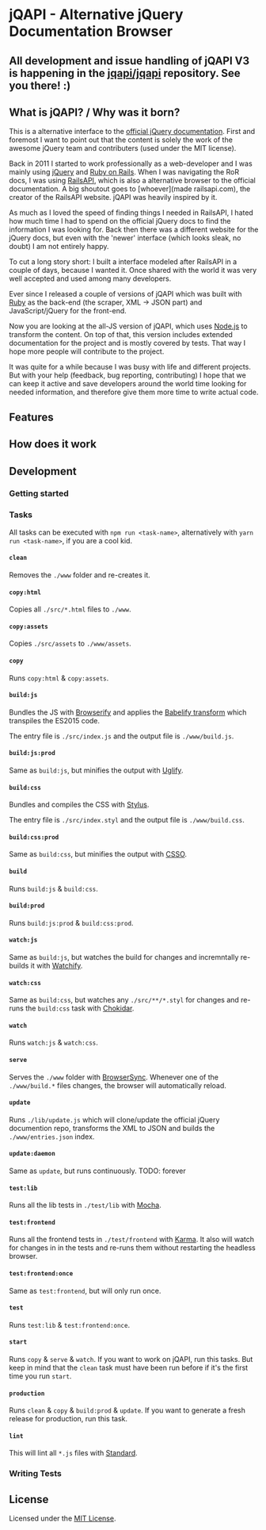# jQAPI - Alternative jQuery Documentation Browser

## All development and issue handling of jQAPI V3 is happening in the [jqapi/jqapi](https://github.com/jqapi/jqapi) repository. See you there! :)

## What is jQAPI? / Why was it born?

This is a alternative interface to the
[official jQuery documentation](https://api.jquery.com). First and foremost I
want to point out that the content is solely the work of the awesome jQuery
team and contributers (used under the MIT license).

Back in 2011 I started to work professionally as a web-developer and I was
mainly using [jQuery](https://jquery.com) and [Ruby on Rails](...). When I was
navigating the RoR docs, I was using [RailsAPI](...), which is also a
alternative browser to the official documentation. A big shoutout goes to
[whoever](made railsapi.com), the creator of the RailsAPI website. jQAPI was
heavily inspired by it.

As much as I loved the speed of finding things I needed in RailsAPI, I hated how
much time I had to spend on the official jQuery docs to find the information I
was looking for. Back then there was a different website for the jQuery docs,
but even with the 'newer' interface (which looks sleak, no doubt) I am not
entirely happy.

To cut a long story short: I built a interface modeled after RailsAPI in a
couple of days, because I wanted it. Once shared with the world it was very well
accepted and used among many developers.

Ever since I released a couple of versions of jQAPI which was built with
[Ruby]() as the back-end (the scraper, XML -> JSON part) and JavaScript/jQuery
for the front-end.

Now you are looking at the all-JS version of jQAPI, which uses
[Node.js]() to transform the content. On top of that, this version includes
extended documentation for the project and is mostly covered by tests. That way
I hope more people will contribute to the project.

It was quite for a while because I was busy with life and different projects.
But with your help (feedback, bug reporting, contributing) I hope that we can
keep it active and save developers around the world time looking for needed
information, and therefore give them more time to write actual code.


## Features

## How does it work

## Development

### Getting started

### Tasks

All tasks can be executed with `npm run <task-name>`, alternatively with
`yarn run <task-name>`, if you are a cool kid.

#### `clean`

Removes the `./www` folder and re-creates it.

#### `copy:html`

Copies all `./src/*.html` files to `./www`.

#### `copy:assets`

Copies `./src/assets` to `./www/assets`.

#### `copy`

Runs `copy:html` & `copy:assets`.

#### `build:js`

Bundles the JS with [Browserify](http://browserify.org/) and applies the
[Babelify transform](https://github.com/babel/babelify) which transpiles the
ES2015 code.

The entry file is `./src/index.js` and the output file is `./www/build.js`.

#### `build:js:prod`

Same as `build:js`, but minifies the output with
[Uglify](https://github.com/mishoo/UglifyJS2).

#### `build:css`

Bundles and compiles the CSS with [Stylus](http://stylus-lang.com/).

The entry file is `./src/index.styl` and the output file is `./www/build.css`.

#### `build:css:prod`

Same as `build:css`, but minifies the output with
[CSSO](https://github.com/css/csso).

#### `build`

Runs `build:js` & `build:css`.

#### `build:prod`

Runs `build:js:prod` & `build:css:prod`.

#### `watch:js`

Same as `build:js`, but watches the build for changes and incremntally re-builds
it with [Watchify](https://github.com/substack/watchify).

#### `watch:css`

Same as `build:css`, but watches any `./src/**/*.styl` for changes and re-runs
the `build:css` task with [Chokidar](https://github.com/paulmillr/chokidar).

#### `watch`

Runs `watch:js` & `watch:css`.

#### `serve`

Serves the `./www` folder with [BrowserSync](https://browsersync.io/). Whenever
one of the `./www/build.*` files changes, the browser will automatically reload.

#### `update`

Runs `./lib/update.js` which will clone/update the official jQuery documention
repo, transforms the XML to JSON and builds the `./www/entries.json` index.

#### `update:daemon`

Same as `update`, but runs continuously. TODO: forever

#### `test:lib`

Runs all the lib tests in `./test/lib` with [Mocha](https://mochajs.org/).

#### `test:frontend`

Runs all the frontend tests in `./test/frontend` with
[Karma](https://karma-runner.github.io/1.0/index.html). It also will watch for
changes in in the tests and re-runs them without restarting the headless
browser.

#### `test:frontend:once`

Same as `test:frontend`, but will only run once.

#### `test`

Runs `test:lib` & `test:frontend:once`.

#### `start`

Runs `copy` & `serve` & `watch`. If you want to work on jQAPI, run this tasks.
But keep in mind that the `clean` task must have been run before if it's the
first time you run `start`.

#### `production`

Runs `clean` & `copy` & `build:prod` & `update`. If you want to generate a fresh
release for production, run this task.

#### `lint`

This will lint all `*.js` files with [Standard](http://standardjs.com/).

### Writing Tests

## License

Licensed under the [MIT License](./LICENSE.md).
